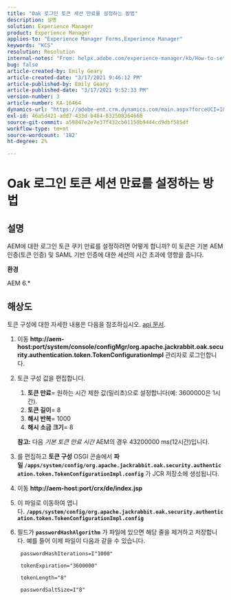 ```yaml
---
title: "Oak 로그인 토큰 세션 만료를 설정하는 방법"
description: 설명
solution: Experience Manager
product: Experience Manager
applies-to: "Experience Manager Forms,Experience Manager"
keywords: "KCS"
resolution: Resolution
internal-notes: "From: helpx.adobe.com/experience-manager/kb/How-to-set-token-session-expiration-AEM.html"
bug: false
article-created-by: Emily Geary
article-created-date: "3/17/2021 9:46:12 PM"
article-published-by: Emily Geary
article-published-date: "3/17/2021 9:52:33 PM"
version-number: 3
article-number: KA-16464
dynamics-url: "https://adobe-ent.crm.dynamics.com/main.aspx?forceUCI=1&pagetype=entityrecord&etn=knowledgearticle&id=1f76a130-6a87-eb11-a812-000d3a593216"
exl-id: 46a5d421-add7-433d-b484-832508364660
source-git-commit: a59847e2e7e37f432cb01150b9444cd9dbf585df
workflow-type: tm+mt
source-wordcount: '182'
ht-degree: 2%

---
```


# Oak 로그인 토큰 세션 만료를 설정하는 방법

## 설명

AEM에 대한 로그인 토큰 쿠키 만료를 설정하려면 어떻게 합니까? 이 토큰은 기본 AEM 인증(토큰 인증) 및 SAML 기반 인증에 대한 세션의 시간 초과에 영향을 줍니다.

<b>환경</b>

AEM 6.\*

## 해상도

토큰 구성에 대한 자세한 내용은 다음을 참조하십시오. [api 문서](https://jackrabbit.apache.org/oak/docs/apidocs/org/apache/jackrabbit/oak/security/authentication/token/TokenConfigurationImpl.html).

1. 이동 <b>http://aem-host:port/system/console/configMgr/org.apache.jackrabbit.oak.security.authentication.token.TokenConfigurationImpl</b> 관리자로 로그인합니다.
1. 토큰 구성 값을 편집합니다.
   1. <b>토큰 만료</b>= 원하는 시간 제한 값(밀리초)으로 설정합니다(예: 3600000은 1시간).
   1. <b>토큰 길이</b>= 8
   1. <b>해시 반복</b>= 1000
   1. <b>해시 소금 크기</b>= 8

   <b>참고:</b> 다음 *기본 토큰 만료 시간* AEM의 경우 43200000 ms(12시간)입니다.

1. 를 편집하고 <b>토큰 구성</b> OSGI 콘솔에서 <b>파일 `/apps/system/config/org.apache.jackrabbit.oak.security.authentication.token.TokenConfigurationImpl.config`</b> 가 JCR 저장소에 생성됩니다.
1. 이동 <b>http://aem-host:port/crx/de/index.jsp</b>
1. 이 파일로 이동하여 엽니다. <b>`/apps/system/config/org.apache.jackrabbit.oak.security.authentication.token.TokenConfigurationImpl.config`</b>
1. 필드가 <b>`passwordHashAlgorithm`</b> 가 파일에 있으면 해당 줄을 제거하고 저장합니다. 예를 들어 이제 파일이 다음과 같을 수 있습니다.

   ```
    passwordHashIterations=I"1000"
   
    tokenExpiration="3600000"
   
    tokenLength="8"
   
    passwordSaltSize=I"8"
   ```
